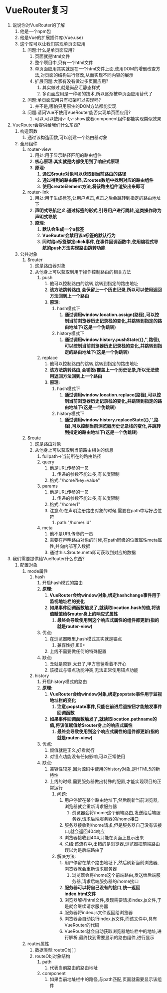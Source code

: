 # VueRouter复习

1. 说说你对VueRouter的了解
   1. 他是一个npm包
   2. 他是Vue的扩展插件库(Vue.use)
   3. 这个库可以让我们实现单页面应用
      1. 问题:什么是单页面应用?
         1. 页面就是html文件
         2. 整个项目中,只有一个html文件
         3. 单页面应用其实就是在一个html文件上面,使用DOM的增删改查方法,对页面的结构进行修改,从而实现不同内容的展示
         4. 扩展问题:大家有没有做过多页面应用?
            1. 其实做过,就是尚品汇静态样式
            2. 多页面应用是一种老的技术,所以逐渐被单页面应用替代了
      2. 问题:单页面应用只有框架可以实现吗?
         1. 并不是,哪怕只用原生的DOM方法都能实现
      3. 问题:请问Vue不使用VueRouter能否实现单页面应用?
         1. 可以,可以使用v-if,v-show或者component组件都能实现类似效果
2. VueRouter会提供给我们什么东西?
   1. 构造函数
      1. 通过该构造函数,可以创建一个路由器对象
   2. 全局组件
      1. router-view
         1. 用处:用于显示路径匹配的路由组件
         2. **核心原理:其实就是内部使用到了响应式原理**
         3. **原理:**
            1. **通过$route对象可以获取到当前路由的路径**
            2. **通过得到的路由路径,去routes数组中找到对应的路由组件**
            3. **使用createElement方法,将该路由组件渲染出来即可**
      2. router-link
         1. 用处:用于生成标签,让用户点击,点击之后会跳转到指定的路由地址下
         2. **声明式导航定义:通过标签的形式,引导用户进行跳转,这类操作称为声明式导航**
         3. **原理:**
            1. **默认会生成一个a标签**
            2. **VueRouter会禁用该a标签的默认行为**
            3. **同时给a标签绑定click事件,在事件回调函数中,使用编程式导航的push方法实现路由跳转功能**
   3. 公共对象
      1. $router
         1. 这是路由器对象
         2. 从他身上可以获取到用于操作控制路由的相关方法
            1. push
               1. 他可以控制路由的跳转,跳转到指定的路由地址
               2. **该方法跳转路由,会保留上一个历史记录,所以可以使用返回方法回到上一个路由**
               3. **原理:**
                  1. hash模式下
                     1. **通过调用window.location.assign(路径),可以控制当前浏览器历史记录栈的变化,并跳转到指定的路由地址下(这是一个伪跳转)**
                  2. history模式下
                     1. **通过调用window.history.pushState({},'',路径),可以控制当前浏览器历史记录栈的变化,并跳转到指定的路由地址下(这是一个伪跳转)**
            2. replace
               1. 他可以控制路由的跳转,跳转到指定的路由地址
               2. **该方法跳转路由,会销毁/覆盖上一个历史记录,所以无法使用返回方法回到上一个路由**
               3. **原理:**
                  1. hash模式下
                     1. **通过调用window.location.replace(路径),可以控制当前浏览器历史记录栈的变化,并跳转到指定的路由地址下(这是一个伪跳转)**
                  2. history模式下
                     1. **通过调用window.history.replaceState({},'',路径),可以控制当前浏览器历史记录栈的变化,并跳转到指定的路由地址下(这是一个伪跳转)**
      2. $route
         1. 这是路由对象
         2. 从他身上可以获取到当前路由相关的信息
            1. fullpath->当前所在的路由路径
            2. query
               1. 他是URL传参的一员
                  1. 传递的参数不能过多,有长度限制
               2. 格式:"/home?key=value"
            3. params
               1. 他是URL传参的一员
                  1. 传递的参数不能过多,有长度限制
               2. 格式:"/home/1"
               3. 注意点:在声明注册路由对象的时候,需要在path中写好占位符
                  1. path:"/home/:id"
            4. meta
               1. 他不是URL传参的一员
               2. 需要在声明路由对象的时候,在path同级的位置属性meta属性,并向内部写入数据
               3. 通过this.$route.meta即可获取到对应的数据
3. 我们需要提供给VueRouter什么东西?
   1. 配置对象
      1. mode属性
         1. hash
            1. 开启hash模式的路由
            2. **原理:**
               1. **VueRouter会给window对象,绑定hashchange事件用于监视地址栏的变化**
               2. **如果事件回调函数触发了,就读取location.hash的值,将该值赋值给$router身上的响应式属性**
                  1. **最终会导致使用到这个响应式属性的组件都更新(指的就是router-view)**
            3. 优点:
               1. 在浏览器眼里,hash模式其实就是锚点
                  1. 兼容性好,IE6+
               2. 上线不需要做任何的特殊配置
            4. 缺点:
               1. 丑就是原罪,太丑了,甲方爸爸看着不开心
               2. 该模式与锚点功能冲突,无法正常使用锚点功能
         2. history
            1. 开启history模式的路由
            2. **原理:**
               1. **VueRouter会给window对象,绑定popstate事件用于监视地址栏的变化**
                  1. **注意:popstate事件,只能在前进后退按钮才能触发事件回调函数**
               2. **如果事件回调函数触发了,就读取location.pathname的值,将该值赋值给$router身上的响应式属性**
                  1. **最终会导致使用到这个响应式属性的组件都更新(指的就是router-view)**
            3. 优点:
               1. 颜值就是正义,好看就行
               2. 对锚点功能没有任何影响,可以正常使用
            4. 缺点:
               1. 兼容性较差,因为源码中使用的history对象,是HTML5的新特性
               2. 上线的时候,需要服务器做出特殊的配置,才能实现项目的正常运行
                  1. 问题:
                     1. 用户停留在某个路由地址下,然后刷新当前浏览器,浏览器就会重新请求服务器
                        1. 浏览器会将/home这个前端路由,发送给后端服务器,请求后端服务器的/home接口
                     2. 服务器接收到/home请求,但是服务器自己没有该接口,就会返回404响应
                     3. 浏览器接收到404,只能在页面上显示出来
                     4. 总结:该流程中,出错的是浏览器,浏览器把前端路由误以为是后端路由了
                  2. 解决方法:
                     1. 用户停留在某个路由地址下,然后刷新当前浏览器,浏览器就会重新请求服务器
                        1. 浏览器会将/home这个前端路由,发送给后端服务器,请求后端服务器的/home接口
                     2. **服务器可以将自己没有的接口,统一返回index.html文件**
                     3. 浏览器解析html文件,发现需要请求index.js文件,于是就会继续请求服务器
                     4. 服务器将index.js文件返回给浏览器
                     5. 浏览器会自动执行index.js文件,而该文件中,具有VueRouter的代码
                     6. VueRouter就会自动获取浏览器地址栏中的地址,进行解析,最终找到需要显示的路由组件,进行显示
      2. routes属性
         1. 数据类型:routeObj[ ]
         2. routeObj对象结构
            1. path
               1. 代表当前路由的路由地址
            2. component
               1. 如果当前地址栏中的路径,与path匹配,页面就需要显示该组件